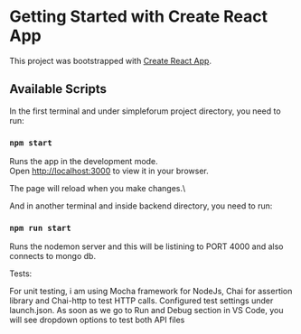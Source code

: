 # Getting Started with Create React App

This project was bootstrapped with [Create React App](https://github.com/facebook/create-react-app).

## Available Scripts

In the first terminal and under simpleforum project directory, you need to run:

### `npm start`

Runs the app in the development mode.\
Open [http://localhost:3000](http://localhost:3000) to view it in your browser.

The page will reload when you make changes.\

And in another terminal and inside backend directory, you need to run:

### `npm run start`

Runs the nodemon server and this will be listining to PORT 4000 and also connects to mongo db.

Tests: 

For unit testing, i am using Mocha framework for NodeJs, Chai for assertion library and Chai-http to test HTTP calls.
Configured test settings under launch.json. 
As soon as we go to Run and Debug section in VS Code, you will see dropdown options to test both API files

